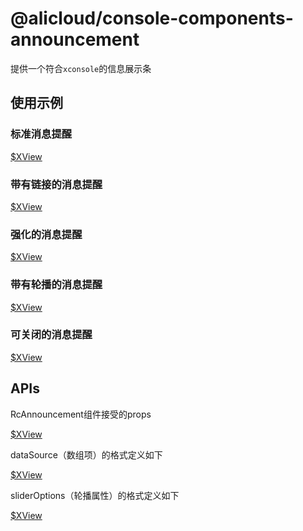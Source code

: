 # @alicloud/console-components-announcement

提供一个符合`xconsole`的信息展示条

## 使用示例

### 标准消息提醒

[$XView](https://xconsole.aliyun-inc.com/demo-playground?consoleOSId=console-components-announcement-docs&entryKey=basic)

### 带有链接的消息提醒

[$XView](https://xconsole.aliyun-inc.com/demo-playground?consoleOSId=console-components-announcement-docs&entryKey=linkAnnouncement)

### 强化的消息提醒

[$XView](https://xconsole.aliyun-inc.com/demo-playground?consoleOSId=console-components-announcement-docs&entryKey=largeAnnouncement)

### 带有轮播的消息提醒

[$XView](https://xconsole.aliyun-inc.com/demo-playground?consoleOSId=console-components-announcement-docs&entryKey=carouselAnnouncement)

### 可关闭的消息提醒

[$XView](https://xconsole.aliyun-inc.com/demo-playground?consoleOSId=console-components-announcement-docs&entryKey=closeableAnnouncement)

## APIs

RcAnnouncement组件接受的props

[$XView](https://xconsole.aliyun-inc.com/demo-playground?consoleOSId=console-components-announcement-docs&entryKey=types%2FIRcAnnouncementProps)

dataSource（数组项）的格式定义如下

[$XView](https://xconsole.aliyun-inc.com/demo-playground?consoleOSId=console-components-announcement-docs&entryKey=types%2FIDataSourceItem)

sliderOptions（轮播属性）的格式定义如下

[$XView](https://xconsole.aliyun-inc.com/demo-playground?consoleOSId=console-components-announcement-docs&entryKey=types%2FISliderOptions)
